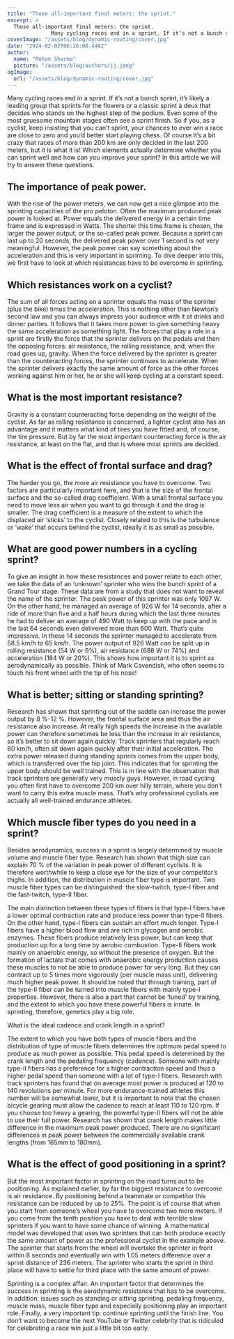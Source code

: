 ```yaml
---
title: "Those all-important final meters: the sprint."
excerpt: >
  Those all-important final meters: the sprint.
              Many cycling races end in a sprint. If it’s not a bunch sprint, it’s likely a leading group that sprints for the flowers or a classic sprint à
coverImage: "/assets/blog/dynamic-routing/cover.jpg"
date: "2024-02-02T06:26:00.446Z"
author:
  name: "Rohan Sharma"
  picture: "/assets/blog/authors/jj.jpeg"
ogImage:
  url: "/assets/blog/dynamic-routing/cover.jpg"
---
```


Many cycling races end in a sprint. If it’s not a bunch sprint, it’s likely a leading group that sprints for the flowers or a classic sprint à deux that decides who stands on the highest step of the podium. Even some of the most gruesome mountain stages often see a sprint finish. So if you, as a cyclist, keep insisting that you can’t sprint, your chances to ever win a race are close to zero and you’d better start playing chess. Of course it’s a bit crazy that races of more than 200 km are only decided in the last 200 meters, but it is what it is! Which elements actually determine whether you can sprint well and how can you improve your sprint? In this article we will try to answer these questions.


## The importance of peak power.

With the rise of the power meters, we can now get a nice glimpse into the sprinting capacities of the pro peloton. Often the maximum produced peak power is looked at. Power equals the delivered energy in a certain time frame and is expressed in Watts. The shorter this time frame is chosen, the larger the power output, or the so-called peak power. Because a sprint can last up to 20 seconds, the delivered peak power over 1 second is not very meaningful. However, the peak power can say something about the acceleration and this is very important in sprinting. To dive deeper into this, we first have to look at which resistances have to be overcome in sprinting.


## Which resistances work on a cyclist?

The sum of all forces acting on a sprinter equals the mass of the sprinter (plus the bike) times the acceleration. This is nothing other than Newton’s second law and you can always impress your audience with it at drinks and dinner parties. It follows that it takes more power to give something heavy the same acceleration as something light. The forces that play a role in a sprint are firstly the force that the sprinter delivers on the pedals and then the opposing forces: air resistance, the rolling resistance, and, when the road goes up, gravity. When the force delivered by the sprinter is greater than the counteracting forces, the sprinter continues to accelerate. When the sprinter delivers exactly the same amount of force as the other forces working against him or her, he or she will keep cycling at a constant speed.


## What is the most important resistance?

Gravity is a constant counteracting force depending on the weight of the cyclist. As far as rolling resistance is concerned, a lighter cyclist also has an advantage and it matters what kind of tires you have fitted and, of course, the tire pressure. But by far the most important counteracting force is the air resistance, at least on the flat, and that is where most sprints are decided.


## What is the effect of frontal surface and drag?

The harder you go, the more air resistance you have to overcome. Two factors are particularly important here, and that is the size of the frontal surface and the so-called drag coefficient. With a small frontal surface you need to move less air when you want to go through it and the drag is smaller. The drag coefficient is a measure of the extent to which the displaced air ‘sticks’ to the cyclist. Closely related to this is the turbulence or ‘wake’ that occurs behind the cyclist, ideally it is as small as possible.


## What are good power numbers in a cycling sprint?

To give an insight in how these resistances and power relate to each other, we take the data of an ‘unknown’ sprinter who wins the bunch sprint of a Grand Tour stage. These data are from a study that does not want to reveal the name of the sprinter. The peak power of this sprinter was only 1097 W. On the other hand, he managed an average of 926 W for 14 seconds, after a ride of more than five and a half hours during which the last three minutes he had to deliver an average of 490 Watt to keep up with the pace and in the last 64 seconds even delivered more than 600 Watt. That’s quite impressive. In these 14 seconds the sprinter managed to accelerate from 58.5 km/h to 65 km/h. The power output of 926 Watt can be split up in rolling resistance (54 W or 6%), air resistance (688 W or 74%) and acceleration (184 W or 20%). This shows how important it is to sprint as aerodynamically as possible. Think of Mark Cavendish, who often seems to touch his front wheel with the tip of his nose!


## What is better; sitting or standing sprinting?

Research has shown that sprinting out of the saddle can increase the power output by 8 %-12 %. However, the frontal surface area and thus the air resistance also increase. At really high speeds the increase in the available power can therefore sometimes be less than the increase in air resistance, so it’s better to sit down again quickly. Track sprinters that regularly reach 80 km/h, often sit down again quickly after their initial acceleration. The extra power released during standing sprints comes from the upper body, which is transferred over the hip joint. This indicates that for sprinting the upper body should be well trained. This is in line with the observation that track sprinters are generally very muscly guys. However, in road cycling you often first have to overcome 200 km over hilly terrain, where you don’t want to carry this extra muscle mass. That’s why professional cyclists are actually all well-trained endurance athletes.


## Which muscle fiber types do you need in a sprint?

Besides aerodynamics, success in a sprint is largely determined by muscle volume and muscle fiber type. Research has shown that thigh size can explain 70 % of the variation in peak power of different cyclists. It is therefore worthwhile to keep a close eye for the size of your competitor’s thighs. In addition, the distribution in muscle fiber type is important. Two muscle fiber types can be distinguished: the slow-twitch, type-I fiber and the fast-twitch, type-II fiber.


The main distinction between these types of fibers is that type-I fibers have a lower optimal contraction rate and produce less power than type-II fibers. On the other hand, type-I fibers can sustain an effort much longer. Type-I fibers have a higher blood flow and are rich in glycogen and aerobic enzymes. These fibers produce relatively less power, but can keep that production up for a long time by aerobic combustion. Type-II fibers work mainly on anaerobic energy, so without the presence of oxygen. But the formation of lactate that comes with anaerobic energy production causes these muscles to not be able to produce power for very long. But they can contract up to 5 times more vigorously (per muscle mass unit), delivering much higher peak power. It should be noted that through training, part of the type-II fiber can be turned into muscle fibers with mainly type-I properties. However, there is also a part that cannot be ‘tuned’ by training, and the extent to which you have these powerful fibers is innate. In sprinting, therefore, genetics play a big role.


What is the ideal cadence and crank length in a sprint?


The extent to which you have both types of muscle fibers and the distribution of type of muscle fibers determines the optimum pedal speed to produce as much power as possible. This pedal speed is determined by the crank length and the pedaling frequency (cadence). Someone with mainly type-II fibers has a preference for a higher contraction speed and thus a higher pedal speed than someone with a lot of type-I fibers. Research with track sprinters has found that on average most power is produced at 120 to 140 revolutions per minute. For more endurance-trained athletes this number will be somewhat lower, but it is important to note that the chosen bicycle gearing must allow the cadence to reach at least 110 to 120 rpm. If you choose too heavy a gearing, the powerful type-II fibers will not be able to use their full power. Research has shown that crank length makes little difference in the maximum peak power produced. There are no significant differences in peak power between the commercially available crank lengths (from 165mm to 180mm).


## What is the effect of good positioning in a sprint?

But the most important factor in sprinting on the road turns out to be positioning. As explained earlier, by far the biggest resistance to overcome is air resistance. By positioning behind a teammate or competitor this resistance can be reduced by up to 25%. The point is of course that when you start from someone’s wheel you have to overcome two more meters. If you come from the tenth position you have to deal with terrible slow sprinters if you want to have some chance of winning. A mathematical model was developed that uses two sprinters that can both produce exactly the same amount of power as the professional cyclist in the example above. The sprinter that starts from the wheel will overtake the sprinter in front within 8 seconds and eventually win with 1.05 meters difference over a sprint distance of 236 meters. The sprinter who starts the sprint in third place will have to settle for third place with the same amount of power.


Sprinting is a complex affair. An important factor that determines the success in sprinting is the aerodynamic resistance that has to be overcome. In addition, issues such as standing or sitting sprinting, pedaling frequency, muscle mass, muscle fiber type and especially positioning play an important role. Finally, a very important tip: continue sprinting until the finish line. You don’t want to become the next YouTube or Twitter celebrity that is ridiculed for celebrating a race win just a little bit too early.
